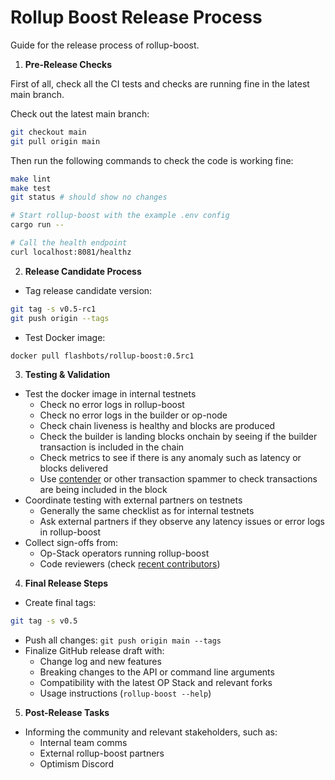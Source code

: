 # Rollup Boost Release Process

Guide for the release process of rollup-boost.

1. **Pre-Release Checks**

First of all, check all the CI tests and checks are running fine in the latest main branch.

Check out the latest main branch:

```bash
git checkout main
git pull origin main
```

Then run the following commands to check the code is working fine:

```bash
make lint
make test
git status # should show no changes

# Start rollup-boost with the example .env config
cargo run --

# Call the health endpoint
curl localhost:8081/healthz
```

2. **Release Candidate Process**

- Tag release candidate version:

```bash
git tag -s v0.5-rc1
git push origin --tags
```

- Test Docker image:

```bash
docker pull flashbots/rollup-boost:0.5rc1
```

3. **Testing & Validation**

- Test the docker image in internal testnets
  - Check no error logs in rollup-boost
  - Check no error logs in the builder or op-node
  - Check chain liveness is healthy and blocks are produced
  - Check the builder is landing blocks onchain by seeing if the builder transaction is included in the chain
  - Check metrics to see if there is any anomaly such as latency or blocks delivered
  - Use [contender](https://github.com/flashbots/contender) or other transaction spammer to check transactions are being included in the block
- Coordinate testing with external partners on testnets
  - Generally the same checklist as for internal testnets
  - Ask external partners if they observe any latency issues or error logs in rollup-boost
- Collect sign-offs from:
  - Op-Stack operators running rollup-boost
  - Code reviewers (check [recent contributors](https://github.com/flashbots/rollup-boost/graphs/contributors))

4. **Final Release Steps**

- Create final tags:

```bash
git tag -s v0.5
```

- Push all changes: `git push origin main --tags`
- Finalize GitHub release draft with:
  - Change log and new features
  - Breaking changes to the API or command line arguments
  - Compatibility with the latest OP Stack and relevant forks
  - Usage instructions (`rollup-boost --help`)

5. **Post-Release Tasks**

- Informing the community and relevant stakeholders, such as:
  - Internal team comms
  - External rollup-boost partners
  - Optimism Discord
